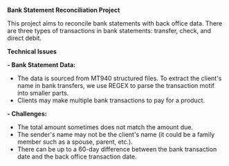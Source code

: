__Bank Statement Reconciliation Project__

This project aims to reconcile bank statements with back office data. There are three types of transactions in bank statements: transfer, check, and direct debit.

__Technical Issues__

__- Bank Statement Data:__
+ The data is sourced from MT940 structured files. To extract the client's name in bank transfers, we use REGEX to parse the transaction motif into smaller parts.
+ Clients may make multiple bank transactions to pay for a product.

__- Challenges:__
+ The total amount sometimes does not match the amount due.
+ The sender's name may not be the client's name (it could be a family member such as a spouse, parent, etc.).
+ There can be up to a 60-day difference between the bank transaction date and the back office transaction date.

